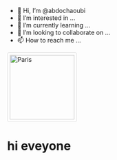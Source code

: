 - 👋 Hi, I’m @abdochaoubi
- 👀 I’m interested in ...
- 🌱 I’m currently learning ...
- 💞️ I’m looking to collaborate on ...
- 📫 How to reach me ...

<!---
abdochaoubi/abdochaoubi is a ✨ special ✨ repository because its `README.md` (this file) appears on your GitHub profile.
You can click the Preview link to take a look at your changes.
--->
<html><head>
  <style>img {
  border: 1px solid #ddd;
  border-radius: 4px;
  padding: 5px;
  width: 150px;
}</style>
  </head><body>   

<img src="paris.jpg" alt="Paris"><h1> hi eveyone</h1><body></html>
